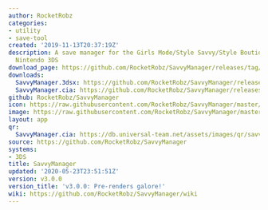 ```yaml
---
author: RocketRobz
categories:
- utility
- save-tool
created: '2019-11-13T20:37:19Z'
description: A save manager for the Girls Mode/Style Savvy/Style Boutique games, on
  Nintendo 3DS
download_page: https://github.com/RocketRobz/SavvyManager/releases/tag/v3.0.0
downloads:
  SavvyManager.3dsx: https://github.com/RocketRobz/SavvyManager/releases/download/v3.0.0/SavvyManager.3dsx
  SavvyManager.cia: https://github.com/RocketRobz/SavvyManager/releases/download/v3.0.0/SavvyManager.cia
github: RocketRobz/SavvyManager
icon: https://raw.githubusercontent.com/RocketRobz/SavvyManager/master/app/icon.png
image: https://raw.githubusercontent.com/RocketRobz/SavvyManager/master/app/banner.png
layout: app
qr:
  SavvyManager.cia: https://db.universal-team.net/assets/images/qr/savvymanager.cia.png
source: https://github.com/RocketRobz/SavvyManager
systems:
- 3DS
title: SavvyManager
updated: '2020-05-23T23:51:51Z'
version: v3.0.0
version_title: 'v3.0.0: Pre-renders galore!'
wiki: https://github.com/RocketRobz/SavvyManager/wiki
---
```

